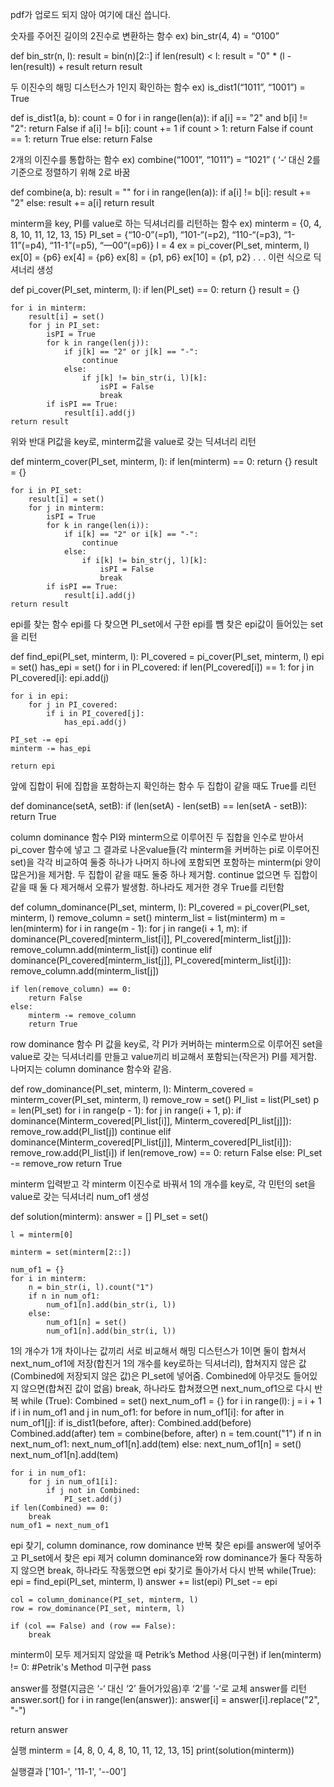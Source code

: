 pdf가 업로드 되지 않아 여기에 대신 씁니다.

숫자를 주어진 길이의 2진수로 변환하는 함수
ex) bin_str(4, 4) = “0100”

def bin_str(n, l):
    result = bin(n)[2::]
    if len(result) < l:
        result = "0" * (l - len(result)) + result
    return result



두 이진수의 해밍 디스턴스가 1인지 확인하는 함수
ex) is_dist1(“1011”, “1001”) = True

def is_dist1(a, b):
    count = 0
    for i in range(len(a)):
        if a[i] == "2" and b[i] != "2":
            return False
        if a[i] != b[i]:
            count += 1
        if count > 1:
            return False
    if count == 1:
        return True
    else:
        return False



2개의 이진수를 통합하는 함수
ex) combine(“1001”, “1011”) = “1021” ( ‘-‘ 대신 2를 기준으로 정렬하기 위해 2로 바꿈

def combine(a, b):
    result = ""
    for i in range(len(a)):
        if a[i] != b[i]:
            result += "2"
        else:
            result += a[i]
    return result


minterm을 key, PI를 value로 하는 딕셔너리를 리턴하는 함수
ex)
minterm = {0, 4, 8, 10, 11, 12, 13, 15}
PI_set = {“10-0”(=p1), “101-“(=p2), “110-“(=p3), “1-11”(=p4), “11-1”(=p5), “—00”(=p6)}
l = 4
ex = pi_cover(PI_set, minterm, l)
ex[0] = {p6}
ex[4] = {p6}
ex[8] = {p1, p6}
ex[10] = {p1, p2}
.
.
.
이런 식으로 딕셔너리 생성

def pi_cover(PI_set, minterm, l):
    if len(PI_set) == 0:
        return {}
    result = {}

    for i in minterm:
        result[i] = set()
        for j in PI_set:
            isPI = True
            for k in range(len(j)):
                if j[k] == "2" or j[k] == "-":
                    continue
                else:
                    if j[k] != bin_str(i, l)[k]:
                        isPI = False
                        break
            if isPI == True:
                result[i].add(j)
    return result



위와 반대
PI값을 key로, minterm값을 value로 갖는 딕셔너리 리턴

def minterm_cover(PI_set, minterm, l):
    if len(minterm) == 0:
        return {}
    result = {}

    for i in PI_set:
        result[i] = set()
        for j in minterm:
            isPI = True
            for k in range(len(i)):
                if i[k] == "2" or i[k] == "-":
                    continue
                else:
                    if i[k] != bin_str(j, l)[k]:
                        isPI = False
                        break
            if isPI == True:
                result[i].add(j)
    return result



epi를 찾는 함수
epi를 다 찾으면 PI_set에서 구한 epi를 뺌
찾은 epi값이 들어있는 set을 리턴

def find_epi(PI_set, minterm, l):
    PI_covered = pi_cover(PI_set, minterm, l)
    epi = set()
    has_epi = set()
    for i in PI_covered:
        if len(PI_covered[i]) == 1:
            for j in PI_covered[i]:
                epi.add(j)

    for i in epi:
        for j in PI_covered:
            if i in PI_covered[j]:
                has_epi.add(j)

    PI_set -= epi
    minterm -= has_epi

    return epi


앞에 집합이 뒤에 집합을 포함하는지 확인하는 함수
두 집합이 같을 때도 True를 리턴

def dominance(setA, setB):
    if (len(setA) - len(setB) == len(setA - setB)):
        return True





column dominance 함수
PI와 minterm으로 이루어진 두 집합을 인수로 받아서 pi_cover 함수에 넣고 그 결과로 나온value들(각 minterm을 커버하는 pi로 이루어진 set)을 각각 비교하여 둘중 하나가 나머지 하나에 포함되면 포함하는 minterm(pi 양이 많은거)을 제거함. 두 집합이 같을 때도 둘중 하나 제거함. continue 없으면 두 집합이 같을 때 둘 다 제거해서 오류가 발생함. 하나라도 제거한 경우 True를 리턴함

def column_dominance(PI_set, minterm, l):
    PI_covered = pi_cover(PI_set, minterm, l)
    remove_column = set()
    minterm_list = list(minterm)
    m = len(minterm)
    for i in range(m - 1):
        for j in range(i + 1, m):
            if dominance(PI_covered[minterm_list[i]], PI_covered[minterm_list[j]]):
                remove_column.add(minterm_list[i])
                continue
            elif dominance(PI_covered[minterm_list[j]], PI_covered[minterm_list[i]]):
                remove_column.add(minterm_list[j])

    if len(remove_column) == 0:
        return False
    else:
        minterm -= remove_column
        return True




row dominance 함수
PI 값을 key로, 각 PI가 커버하는 minterm으로 이루어진 set을 value로 갖는 딕셔너리를 만들고 value끼리 비교해서 포함되는(작은거) PI를 제거함.
나머지는 column dominance 함수와 같음. 

def row_dominance(PI_set, minterm, l):
    Minterm_covered = minterm_cover(PI_set, minterm, l)
    remove_row = set()
    PI_list = list(PI_set)
    p = len(PI_set)
    for i in range(p - 1):
        for j in range(i + 1, p):
            if dominance(Minterm_covered[PI_list[i]], Minterm_covered[PI_list[j]]):
                remove_row.add(PI_list[j])
                continue
            elif dominance(Minterm_covered[PI_list[j]], Minterm_covered[PI_list[i]]):
                remove_row.add(PI_list[i])
    if len(remove_row) == 0:
        return False
    else:
        PI_set -= remove_row
        return True




minterm 입력받고 각 minterm 이진수로 바꿔서 1의 개수를 key로, 각 민턴의 set을 value로 갖는 딕셔너리 num_of1 생성

def solution(minterm):
    answer = []
    PI_set = set()

    l = minterm[0]

    minterm = set(minterm[2::])

    num_of1 = {}
    for i in minterm:
        n = bin_str(i, l).count("1")
        if n in num_of1:
            num_of1[n].add(bin_str(i, l))
        else:
            num_of1[n] = set()
            num_of1[n].add(bin_str(i, l))

1의 개수가 1개 차이나는 값끼리 서로 비교해서 해밍 디스턴스가 1이면 둘이 합쳐서 next_num_of1에 저장(합친거 1의 개수를 key로하는 딕셔너리), 합쳐지지 않은 값(Combined에 저장되지 않은 값)은 PI_set에 넣어줌.
Combined에 아무것도 들어있지 않으면(합쳐진 값이 없음) break, 하나라도 합쳐졌으면 next_num_of1으로 다시 반복
while (True):
    Combined = set()
    next_num_of1 = {}
    for i in range(l):
        j = i + 1
        if i in num_of1 and j in num_of1:
            for before in num_of1[i]:
                for after in num_of1[j]:
                    if is_dist1(before, after):
                        Combined.add(before)
                        Combined.add(after)
                        tem = combine(before, after)
                        n = tem.count("1")
                        if n in next_num_of1:
                            next_num_of1[n].add(tem)
                        else:
                            next_num_of1[n] = set()
                            next_num_of1[n].add(tem)

    for i in num_of1:
        for j in num_of1[i]:
            if j not in Combined:
                PI_set.add(j)
    if len(Combined) == 0:
        break
    num_of1 = next_num_of1










epi 찾기, column dominance, row dominance 반복
찾은 epi를 answer에 넣어주고 PI_set에서 찾은 epi 제거
column dominance와 row dominance가 둘다 작동하지 않으면 break, 하나라도 작동했으면 epi 찾기로 돌아가서 다시 반복
while(True):
    epi = find_epi(PI_set, minterm, l)
    answer += list(epi)
    PI_set -= epi

    col = column_dominance(PI_set, minterm, l)
    row = row_dominance(PI_set, minterm, l)

    if (col == False) and (row == False):
        break


minterm이 모두 제거되지 않았을 때 Petrik’s Method 사용(미구현)
if len(minterm) != 0:
    #Petrik's Method 미구현
    pass


answer를 정렬(지금은 ‘-‘ 대신 ‘2’ 들어가있음)후 ‘2’를 ‘-‘로 교체
answer를 리턴 
answer.sort()
for i in range(len(answer)):
    answer[i] = answer[i].replace("2", "-")

return answer


실행
minterm = [4, 8, 0, 4, 8, 10, 11, 12, 13, 15]
print(solution(minterm))

실행결과
['101-', '11-1', '--00']
